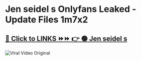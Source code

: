 
 # Jen seidel s Onlyfans Leaked - Update Files 1m7x2

## <h2><a href="https://clipsfans.com/Jen_seidel_s&ref=git">🔗 Click to LINKS ⏩⏩ 👉 🟢 Jen seidel s </a></h2>

<a href="https://clipsfans.com/Jen_seidel_s&ref=git" rel="nofollow" data-target="animated-image.originalLink"><img src="https://i.ibb.co.com/xMMVF88/686577567.gif" alt="Viral Video Original" style="max-width: 100%; display: inline-block;" data-target="animated-image.originalImage"></a>

